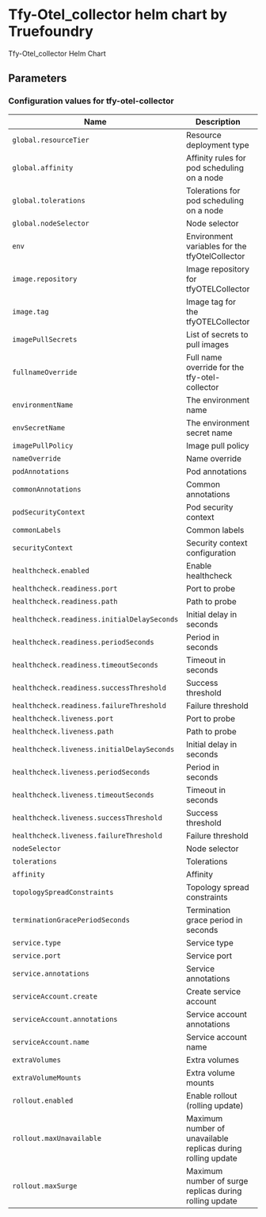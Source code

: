 # Tfy-Otel_collector helm chart by Truefoundry

Tfy-Otel_collector Helm Chart 

## Parameters

### Configuration values for tfy-otel-collector

| Name                                        | Description                                                  | Value                                                |
| ------------------------------------------- | ------------------------------------------------------------ | ---------------------------------------------------- |
| `global.resourceTier`                       | Resource deployment type                                     | `""`                                                 |
| `global.affinity`                           | Affinity rules for pod scheduling on a node                  | `{}`                                                 |
| `global.tolerations`                        | Tolerations for pod scheduling on a node                     | `[]`                                                 |
| `global.nodeSelector`                       | Node selector                                                | `{}`                                                 |
| `env`                                       | Environment variables for the tfyOtelCollector               | `{}`                                                 |
| `image.repository`                          | Image repository for tfyOTELCollector                        | `tfy.jfrog.io/tfy-private-images/tfy-otel-collector` |
| `image.tag`                                 | Image tag for the tfyOTELCollector                           | `efa8d14bfca093da4bac2644af30c50ccc1c3ece`           |
| `imagePullSecrets`                          | List of secrets to pull images                               | `[]`                                                 |
| `fullnameOverride`                          | Full name override for the tfy-otel-collector                | `""`                                                 |
| `environmentName`                           | The environment name                                         | `default`                                            |
| `envSecretName`                             | The environment secret name                                  | `""`                                                 |
| `imagePullPolicy`                           | Image pull policy                                            | `IfNotPresent`                                       |
| `nameOverride`                              | Name override                                                | `""`                                                 |
| `podAnnotations`                            | Pod annotations                                              | `{}`                                                 |
| `commonAnnotations`                         | Common annotations                                           | `{}`                                                 |
| `podSecurityContext`                        | Pod security context                                         | `{}`                                                 |
| `commonLabels`                              | Common labels                                                | `{}`                                                 |
| `securityContext`                           | Security context configuration                               | `{}`                                                 |
| `healthcheck.enabled`                       | Enable healthcheck                                           | `true`                                               |
| `healthcheck.readiness.port`                | Port to probe                                                | `3000`                                               |
| `healthcheck.readiness.path`                | Path to probe                                                | `/health/status`                                     |
| `healthcheck.readiness.initialDelaySeconds` | Initial delay in seconds                                     | `30`                                                 |
| `healthcheck.readiness.periodSeconds`       | Period in seconds                                            | `10`                                                 |
| `healthcheck.readiness.timeoutSeconds`      | Timeout in seconds                                           | `1`                                                  |
| `healthcheck.readiness.successThreshold`    | Success threshold                                            | `1`                                                  |
| `healthcheck.readiness.failureThreshold`    | Failure threshold                                            | `3`                                                  |
| `healthcheck.liveness.port`                 | Port to probe                                                | `3000`                                               |
| `healthcheck.liveness.path`                 | Path to probe                                                | `/health/status`                                     |
| `healthcheck.liveness.initialDelaySeconds`  | Initial delay in seconds                                     | `600`                                                |
| `healthcheck.liveness.periodSeconds`        | Period in seconds                                            | `10`                                                 |
| `healthcheck.liveness.timeoutSeconds`       | Timeout in seconds                                           | `1`                                                  |
| `healthcheck.liveness.successThreshold`     | Success threshold                                            | `1`                                                  |
| `healthcheck.liveness.failureThreshold`     | Failure threshold                                            | `3`                                                  |
| `nodeSelector`                              | Node selector                                                | `{}`                                                 |
| `tolerations`                               | Tolerations                                                  | `{}`                                                 |
| `affinity`                                  | Affinity                                                     | `{}`                                                 |
| `topologySpreadConstraints`                 | Topology spread constraints                                  | `{}`                                                 |
| `terminationGracePeriodSeconds`             | Termination grace period in seconds                          | `120`                                                |
| `service.type`                              | Service type                                                 | `ClusterIP`                                          |
| `service.port`                              | Service port                                                 | `4318`                                               |
| `service.annotations`                       | Service annotations                                          | `{}`                                                 |
| `serviceAccount.create`                     | Create service account                                       | `true`                                               |
| `serviceAccount.annotations`                | Service account annotations                                  | `{}`                                                 |
| `serviceAccount.name`                       | Service account name                                         | `""`                                                 |
| `extraVolumes`                              | Extra volumes                                                | `[]`                                                 |
| `extraVolumeMounts`                         | Extra volume mounts                                          | `[]`                                                 |
| `rollout.enabled`                           | Enable rollout (rolling update)                              | `true`                                               |
| `rollout.maxUnavailable`                    | Maximum number of unavailable replicas during rolling update | `1`                                                  |
| `rollout.maxSurge`                          | Maximum number of surge replicas during rolling update       | `50%`                                                |
